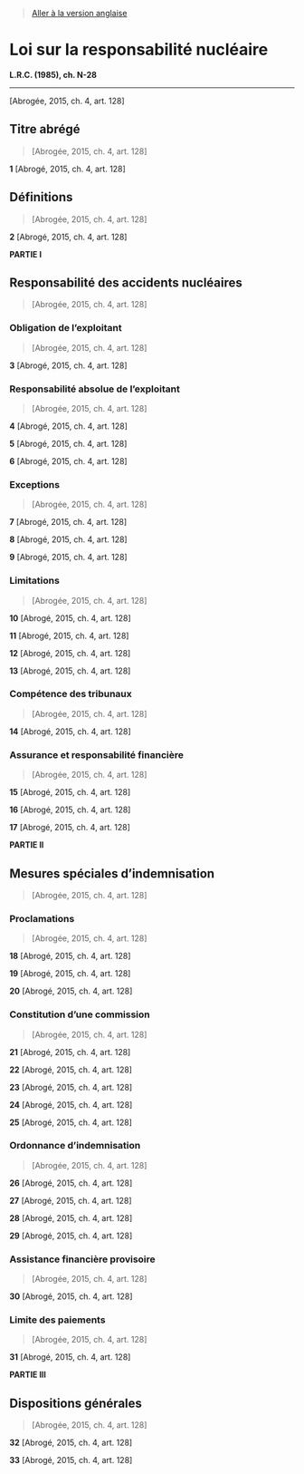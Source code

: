 > [Aller à la version anglaise](/en/Acts/Revised%20Statutes%20of%20Canada/N/N-28.md)

# Loi sur la responsabilité nucléaire

**L.R.C. (1985), ch. N-28**


----------


[Abrogée, 2015, ch. 4, art. 128]



## Titre abrégé
> [Abrogée, 2015, ch. 4, art. 128]



**1** [Abrogé, 2015, ch. 4, art. 128]




## Définitions
> [Abrogée, 2015, ch. 4, art. 128]



**2** [Abrogé, 2015, ch. 4, art. 128]




**PARTIE I** 
## Responsabilité des accidents nucléaires
> [Abrogée, 2015, ch. 4, art. 128]




### Obligation de l’exploitant
> [Abrogée, 2015, ch. 4, art. 128]



**3** [Abrogé, 2015, ch. 4, art. 128]




### Responsabilité absolue de l’exploitant
> [Abrogée, 2015, ch. 4, art. 128]



**4** [Abrogé, 2015, ch. 4, art. 128]



**5** [Abrogé, 2015, ch. 4, art. 128]



**6** [Abrogé, 2015, ch. 4, art. 128]




### Exceptions
> [Abrogée, 2015, ch. 4, art. 128]



**7** [Abrogé, 2015, ch. 4, art. 128]



**8** [Abrogé, 2015, ch. 4, art. 128]



**9** [Abrogé, 2015, ch. 4, art. 128]




### Limitations
> [Abrogée, 2015, ch. 4, art. 128]



**10** [Abrogé, 2015, ch. 4, art. 128]



**11** [Abrogé, 2015, ch. 4, art. 128]



**12** [Abrogé, 2015, ch. 4, art. 128]



**13** [Abrogé, 2015, ch. 4, art. 128]




### Compétence des tribunaux
> [Abrogée, 2015, ch. 4, art. 128]



**14** [Abrogé, 2015, ch. 4, art. 128]




### Assurance et responsabilité financière
> [Abrogée, 2015, ch. 4, art. 128]



**15** [Abrogé, 2015, ch. 4, art. 128]



**16** [Abrogé, 2015, ch. 4, art. 128]



**17** [Abrogé, 2015, ch. 4, art. 128]




**PARTIE II** 
## Mesures spéciales d’indemnisation
> [Abrogée, 2015, ch. 4, art. 128]




### Proclamations
> [Abrogée, 2015, ch. 4, art. 128]



**18** [Abrogé, 2015, ch. 4, art. 128]



**19** [Abrogé, 2015, ch. 4, art. 128]



**20** [Abrogé, 2015, ch. 4, art. 128]




### Constitution d’une commission
> [Abrogée, 2015, ch. 4, art. 128]



**21** [Abrogé, 2015, ch. 4, art. 128]



**22** [Abrogé, 2015, ch. 4, art. 128]



**23** [Abrogé, 2015, ch. 4, art. 128]



**24** [Abrogé, 2015, ch. 4, art. 128]



**25** [Abrogé, 2015, ch. 4, art. 128]




### Ordonnance d’indemnisation
> [Abrogée, 2015, ch. 4, art. 128]



**26** [Abrogé, 2015, ch. 4, art. 128]



**27** [Abrogé, 2015, ch. 4, art. 128]



**28** [Abrogé, 2015, ch. 4, art. 128]



**29** [Abrogé, 2015, ch. 4, art. 128]




### Assistance financière provisoire
> [Abrogée, 2015, ch. 4, art. 128]



**30** [Abrogé, 2015, ch. 4, art. 128]




### Limite des paiements
> [Abrogée, 2015, ch. 4, art. 128]



**31** [Abrogé, 2015, ch. 4, art. 128]




**PARTIE III** 
## Dispositions générales
> [Abrogée, 2015, ch. 4, art. 128]



**32** [Abrogé, 2015, ch. 4, art. 128]



**33** [Abrogé, 2015, ch. 4, art. 128]


